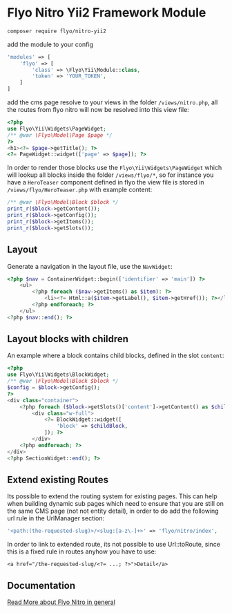 # Flyo Nitro Yii2 Framework Module

```sh
composer require flyo/nitro-yii2
```

add the module to your config

```php
'modules' => [
    'flyo' => [
        'class' => \Flyo\Yii\Module::class,
        'token' => 'YOUR_TOKEN',
    ]
]
```

add the cms page resolve to your views in the folder `/views/nitro.php`, all the routes from flyo nitro will now be resolved into this view file:

```php
<?php
use Flyo\Yii\Widgets\PageWidget;
/** @var \Flyo\Model\Page $page */
?>
<h1><?= $page->getTitle(); ?>
<?= PageWidget::widget(['page' => $page]); ?>
```

In order to render those blocks use the `Flyo\Yii\Widgets\PageWidget` which will lookup all blocks inside the folder `/views/flyo/*`, so for instance you have a `HeroTeaser` component defined in flyo the view file is stored in `/views/flyo/HeroTeaser.php` with example content:

```php
/** @var \Flyo\Model\Block $block */
print_r($block->getContent());
print_r($block->getConfig());
print_r($block->getItems());
print_r($block->getSlots());
```

## Layout

Generate a navigation in the layout file, use the `NavWidget`:

```php
<?php $nav = ContainerWidget::begin(['identifier' => 'main']) ?>
    <ul>
        <?php foreach ($nav->getItems() as $item): ?>
            <li><?= Html::a($item->getLabel(), $item->getHref()); ?></li>
        <?php endforeach; ?>
    </ul>
<?php $nav::end(); ?>
```

## Layout blocks with children

An example where a block contains child blocks, defined in the slot `content`:

```php
<?php
use Flyo\Yii\Widgets\BlockWidget;
/** @var \Flyo\Model\Block $block */
$config = $block->getConfig();
?>
<div class="container">
    <?php foreach ($block->getSlots()['content']->getContent() as $childBlock): ?>
        <div class="w-full">
            <?= BlockWidget::widget([
                'block' => $childBlock,
            ]); ?>
        </div>
    <?php endforeach; ?>
</div>
<?php SectionWidget::end(); ?>
```

## Extend existing Routes

Its possible to extend the routing system for existing pages. This can help when building dynamic sub pages which need to ensure that you are still on the same CMS page (not not entity detail), in order to do add the following url rule in the UrlManager section:

```php
'<path:(the-requested-slug)>/<slug:[a-z\-]+>' => 'flyo/nitro/index',
```

In order to link to extended route, its not possible to use Url::toRoute, since this is a fixed rule in routes anyhow you have to use:

```
<a href="/the-requested-slug/<?= ...; ?>">Detail</a>
```

## Documentation

[Read More about Flyo Nitro in general](https://dev.flyo.cloud/nitro)

